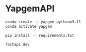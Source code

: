 # YapgemAPI

```bash
conda create -n yapgem python=3.11
conda activate yapgem
```

```bash
pip install -r requirements.txt
```

```bash
fastapi dev
```
